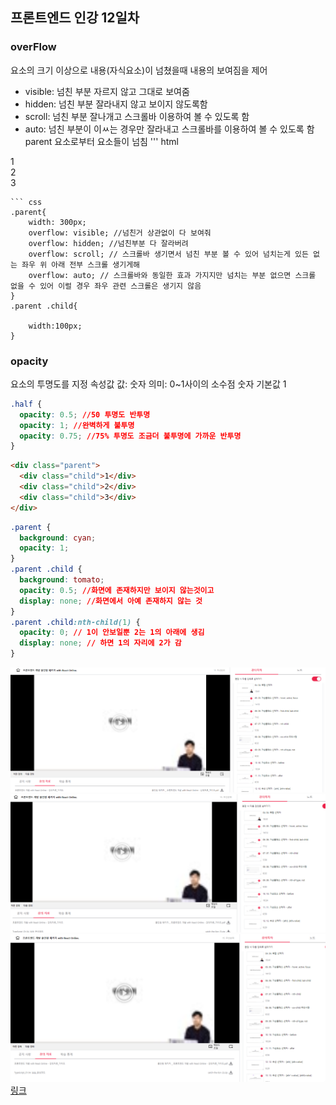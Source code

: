 ## 프론트엔드 인강 12일차

### overFlow

요소의 크기 이상으로 내용(자식요소)이 넘쳤을때 내용의 보여짐을 제어

- visible: 넘친 부분 자르지 않고 그대로 보여줌
- hidden: 넘친 부분 잘라내지 않고 보이지 않도록함
- scroll: 넘친 부분 잘나개고 스크롤바 이용하여 볼 수 있도록 함
- auto: 넘친 부분이 이ㅆ는 경우만 잘라내고 스크롤바를 이용하여 볼 수 있도록 함
  parent 요소로부터 요소들이 넘침
  ''' html

<div class="parent">
    <div class="child">1 </div>
    <div class="child">2 </div>
    <div class="child">3 </div>
</div>

````
``` css
.parent{
    width: 300px;
    overflow: visible; //넘친거 상관없이 다 보여줘
    overflow: hidden; //넘친부분 다 잘라버려
    overflow: scroll; // 스크롤바 생기면서 넘친 부분 볼 수 있어 넘치는게 있든 없는 좌우 위 아래 전부 스크롤 생기게해
    overflow: auto; // 스크롤바와 동일한 효과 가지지만 넘치는 부분 없으면 스크롤 없을 수 있어 이럴 경우 좌우 관련 스크롤은 생기지 않음
}
.parent .child{

    width:100px;
}
````

### opacity

요소의 투명도를 지정
속성값
값: 숫자
의미: 0~1사이의 소수점 숫자
기본값 1

```css
.half {
  opacity: 0.5; //50 투명도 반투명
  opacity: 1; //완벽하게 불투명
  opacity: 0.75; //75% 투명도 조금더 불투명에 가까운 반투명
}
```

```html
<div class="parent">
  <div class="child">1</div>
  <div class="child">2</div>
  <div class="child">3</div>
</div>
```

```css
.parent {
  background: cyan;
  opacity: 1;
}
.parent .child {
  background: tomato;
  opacity: 0.5; //화면에 존재하지만 보이지 않는것이고
  display: none; //화면에서 아예 존재하지 않는 것
}
.parent .child:nth-child(1) {
  opacity: 0; // 1이 안보일뿐 2는 1의 아래에 생김
  display: none; // 하면 1의 자리에 2가 감
}
```

![screenshot](./img/1027_1.PNG)
![screenshot](./img/1027_2.PNG)
![screenshot](./img/1027_3.PNG)
[링크](https://bit.ly/3m0t8GM)

